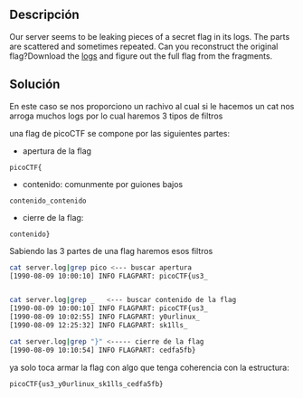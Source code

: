## Descripción 
Our server seems to be leaking pieces of a secret flag in its logs. The parts are scattered and sometimes repeated. Can you reconstruct the original flag?Download the [logs](https://challenge-files.picoctf.net/c_saffron_estate/5d7ef6ba5b43389856bbee30cb7c57ce54ec8c5f82c40ade5167994484fb0369/server.log) and figure out the full flag from the fragments.
## Solución
En este caso se nos proporciono un rachivo al cual si le hacemos un cat nos arroga muchos logs
por lo cual haremos 3 tipos de filtros

una flag de picoCTF se compone por las siguientes partes:

- apertura de la flag
```apertura
picoCTF{
```

- contenido: comunmente por guiones bajos
```contenido
contenido_contenido
```

- cierre de la flag:
```cierre
contenido}
```

Sabiendo las 3 partes de una flag haremos esos filtros

```bash
cat server.log|grep pico <--- buscar apertura
[1990-08-09 10:00:10] INFO FLAGPART: picoCTF{us3_


cat server.log|grep _   <--- buscar contenido de la flag
[1990-08-09 10:00:10] INFO FLAGPART: picoCTF{us3_
[1990-08-09 10:02:55] INFO FLAGPART: y0urlinux_
[1990-08-09 12:25:32] INFO FLAGPART: sk1lls_

cat server.log|grep "}" <----- cierre de la flag
[1990-08-09 10:10:54] INFO FLAGPART: cedfa5fb}
```

ya solo toca armar la flag con algo que tenga coherencia con la estructura:

```
picoCTF{us3_y0urlinux_sk1lls_cedfa5fb}
```


